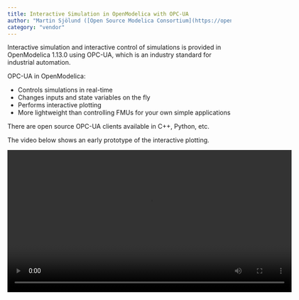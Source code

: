 ```yaml
---
title: Interactive Simulation in OpenModelica with OPC-UA
author: "Martin Sjölund ([Open Source Modelica Consortium](https://openmodelica.org/))"
category: "vendor"
---
```


Interactive simulation and interactive control of simulations is provided in OpenModelica 1.13.0 using
OPC-UA, which is an industry standard for industrial automation.

OPC-UA in OpenModelica:

* Controls simulations in real-time
* Changes inputs and state variables on the fly
* Performs interactive plotting
* More lightweight than controlling FMUs for your own simple applications

There are open source OPC-UA clients available in C++, Python, etc.

The video below shows an early prototype of the interactive plotting.

<video width="640" controls>
  <source src="https://openmodelica.github.io/OpenModelica-Resources/movies/interactive-simulation.mp4" type="video/mp4">
  Your browser does not support the video tag.
</video>
